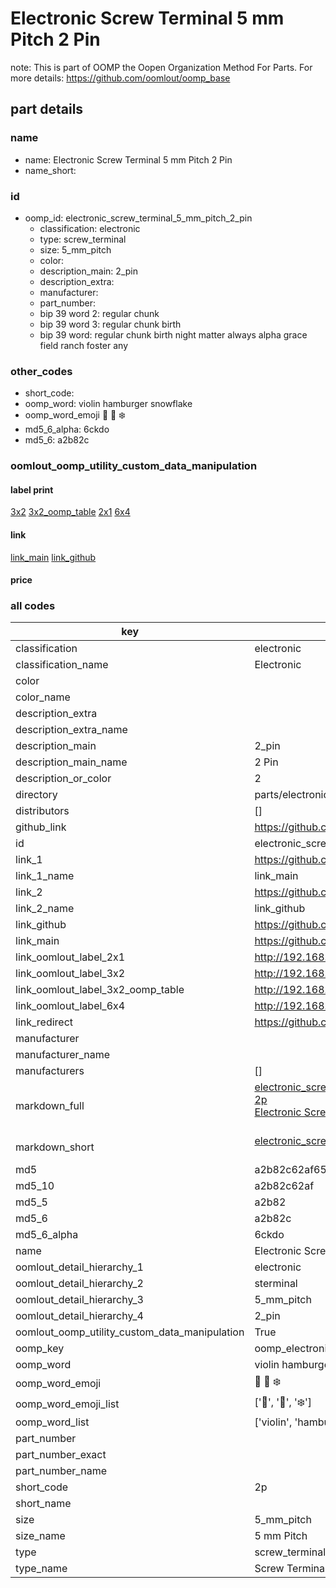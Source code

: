 # Electronic Screw Terminal 5 mm Pitch 2 Pin  

note: This is part of OOMP the Oopen Organization Method For Parts. For more details: https://github.com/oomlout/oomp_base

##  part details
  







### name
* name: Electronic Screw Terminal 5 mm Pitch 2 Pin
* name_short: 
### id
* oomp_id: electronic_screw_terminal_5_mm_pitch_2_pin
  * classification: electronic
  * type: screw_terminal
  * size: 5_mm_pitch
  * color: 
  * description_main: 2_pin
  * description_extra: 
  * manufacturer: 
  * part_number: 
  * bip 39 word 2: regular chunk
  * bip 39 word 3: regular chunk birth
  * bip 39 word: regular chunk birth night matter always alpha grace field ranch foster any

### other_codes
* short_code: 
* oomp_word: violin hamburger snowflake
* oomp_word_emoji :violin: :hamburger: :snowflake:
* md5_6_alpha: 6ckdo
* md5_6: a2b82c






### oomlout_oomp_utility_custom_data_manipulation
#### label print
[3x2](http://192.168.1.245:1112/?label=oomp%206ckdo)
[3x2_oomp_table](http://192.168.1.108:1112/?label=oomp%206ckdo)
[2x1](http://192.168.1.242:1112/?label=oomp%206ckdo)
[6x4](http://192.168.1.55:1112/?label=oomp%206ckdo)    

#### link

[link_main](https://github.com/oomlout/oomlout_oomp_version_1_messy/tree/main/parts/electronic_screw_terminal_5_mm_pitch_2_pin) [link_github](https://github.com/oomlout/oomlout_oomp_version_1_messy/tree/main/parts/electronic_screw_terminal_5_mm_pitch_2_pin)                             

#### price







### all codes 
| key | value |  
| --- | --- |  
| classification | electronic |  
| classification_name | Electronic |  
| color |  |  
| color_name |  |  
| description_extra |  |  
| description_extra_name |  |  
| description_main | 2_pin |  
| description_main_name | 2 Pin |  
| description_or_color | 2 |  
| directory | parts/electronic_screw_terminal_5_mm_pitch_2_pin |  
| distributors | [] |  
| github_link | https://github.com/oomlout/oomlout_oomp_part_src/tree/main/parts/electronic_screw_terminal_5_mm_pitch_2_pin |  
| id | electronic_screw_terminal_5_mm_pitch_2_pin |  
| link_1 | https://github.com/oomlout/oomlout_oomp_version_1_messy/tree/main/parts/electronic_screw_terminal_5_mm_pitch_2_pin |  
| link_1_name | link_main |  
| link_2 | https://github.com/oomlout/oomlout_oomp_version_1_messy/tree/main/parts/electronic_screw_terminal_5_mm_pitch_2_pin |  
| link_2_name | link_github |  
| link_github | https://github.com/oomlout/oomlout_oomp_version_1_messy/tree/main/parts/electronic_screw_terminal_5_mm_pitch_2_pin |  
| link_main | https://github.com/oomlout/oomlout_oomp_version_1_messy/tree/main/parts/electronic_screw_terminal_5_mm_pitch_2_pin |  
| link_oomlout_label_2x1 | http://192.168.1.242:1112/?label=oomp%206ckdo |  
| link_oomlout_label_3x2 | http://192.168.1.245:1112/?label=oomp%206ckdo |  
| link_oomlout_label_3x2_oomp_table | http://192.168.1.108:1112/?label=oomp%206ckdo |  
| link_oomlout_label_6x4 | http://192.168.1.55:1112/?label=oomp%206ckdo |  
| link_redirect | https://github.com/oomlout/oomlout_oomp_version_1_messy/tree/main/parts/electronic_screw_terminal_5_mm_pitch_2_pin |  
| manufacturer |  |  
| manufacturer_name |  |  
| manufacturers | [] |  
| markdown_full | [electronic_screw_terminal_5_mm_pitch_2_pin](none)<br>[2p](none)<br>[Electronic Screw Terminal 5 Mm Pitch 2 Pin](none)<br><br> |  
| markdown_short | [electronic_screw_terminal_5_mm_pitch_2_pin](none)<br><br> |  
| md5 | a2b82c62af6560e01e44a9582d4a2da6 |  
| md5_10 | a2b82c62af |  
| md5_5 | a2b82 |  
| md5_6 | a2b82c |  
| md5_6_alpha | 6ckdo |  
| name | Electronic Screw Terminal 5 mm Pitch 2 Pin |  
| oomlout_detail_hierarchy_1 | electronic |  
| oomlout_detail_hierarchy_2 | sterminal |  
| oomlout_detail_hierarchy_3 | 5_mm_pitch |  
| oomlout_detail_hierarchy_4 | 2_pin |  
| oomlout_oomp_utility_custom_data_manipulation | True |  
| oomp_key | oomp_electronic_screw_terminal_5_mm_pitch_2_pin |  
| oomp_word | violin hamburger snowflake |  
| oomp_word_emoji | :violin: :hamburger: :snowflake: |  
| oomp_word_emoji_list | [':violin:', ':hamburger:', ':snowflake:'] |  
| oomp_word_list | ['violin', 'hamburger', 'snowflake'] |  
| part_number |  |  
| part_number_exact |  |  
| part_number_name |  |  
| short_code | 2p |  
| short_name |  |  
| size | 5_mm_pitch |  
| size_name | 5 mm Pitch |  
| type | screw_terminal |  
| type_name | Screw Terminal |  
